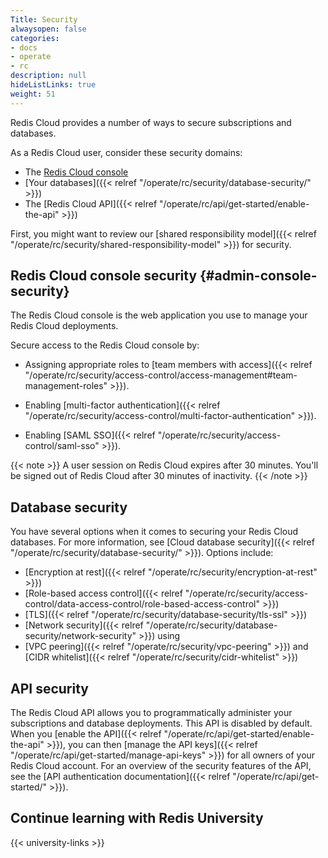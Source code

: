 ```yaml
---
Title: Security
alwaysopen: false
categories:
- docs
- operate
- rc
description: null
hideListLinks: true
weight: 51
---
```


Redis Cloud provides a number of ways to secure subscriptions and databases.

As a Redis Cloud user, consider these security domains:

- The [Redis Cloud console](#admin-console-security)
- [Your databases]({{< relref "/operate/rc/security/database-security/" >}})
- The [Redis Cloud API]({{< relref "/operate/rc/api/get-started/enable-the-api" >}})

First, you might want to review our [shared responsibility model]({{< relref "/operate/rc/security/shared-responsibility-model" >}}) for security.

## Redis Cloud console security {#admin-console-security}

The Redis Cloud console is the web application you use to manage your Redis Cloud deployments. 

Secure access to the Redis Cloud console by:

- Assigning appropriate roles to [team members with access]({{< relref "/operate/rc/security/access-control/access-management#team-management-roles" >}}).

- Enabling [multi-factor authentication]({{< relref "/operate/rc/security/access-control/multi-factor-authentication" >}}).

- Enabling [SAML SSO]({{< relref "/operate/rc/security/access-control/saml-sso" >}}).

{{< note >}}
A user session on Redis Cloud expires after 30 minutes. You'll be signed out of Redis Cloud after 30 minutes of inactivity.
{{< /note >}}

## Database security

You have several options when it comes to securing your Redis Cloud databases. For more information, see [Cloud database security]({{< relref "/operate/rc/security/database-security/" >}}). Options include:

- [Encryption at rest]({{< relref "/operate/rc/security/encryption-at-rest" >}})
- [Role-based access control]({{< relref "/operate/rc/security/access-control/data-access-control/role-based-access-control" >}})
- [TLS]({{< relref "/operate/rc/security/database-security/tls-ssl" >}})
- [Network security]({{< relref "/operate/rc/security/database-security/network-security" >}}) using
- [VPC peering]({{< relref "/operate/rc/security/vpc-peering" >}}) and [CIDR whitelist]({{< relref "/operate/rc/security/cidr-whitelist" >}})

## API security

The Redis Cloud API allows you to programmatically administer your subscriptions and database deployments. This API is disabled by default. When you [enable the API]({{< relref "/operate/rc/api/get-started/enable-the-api" >}}), you can then [manage the API keys]({{< relref "/operate/rc/api/get-started/manage-api-keys" >}}) for all owners of your Redis Cloud account. For an overview of the security features of the API, see the [API authentication documentation]({{< relref "/operate/rc/api/get-started/" >}}).

## Continue learning with Redis University

{{< university-links >}}